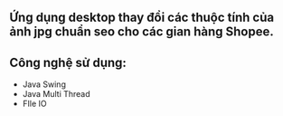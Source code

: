 ## Ứng dụng desktop thay đổi các thuộc tính của ảnh jpg chuẩn seo cho các gian hàng Shopee.

## Công nghệ sử dụng:
- Java Swing
- Java Multi Thread
- FIle IO
